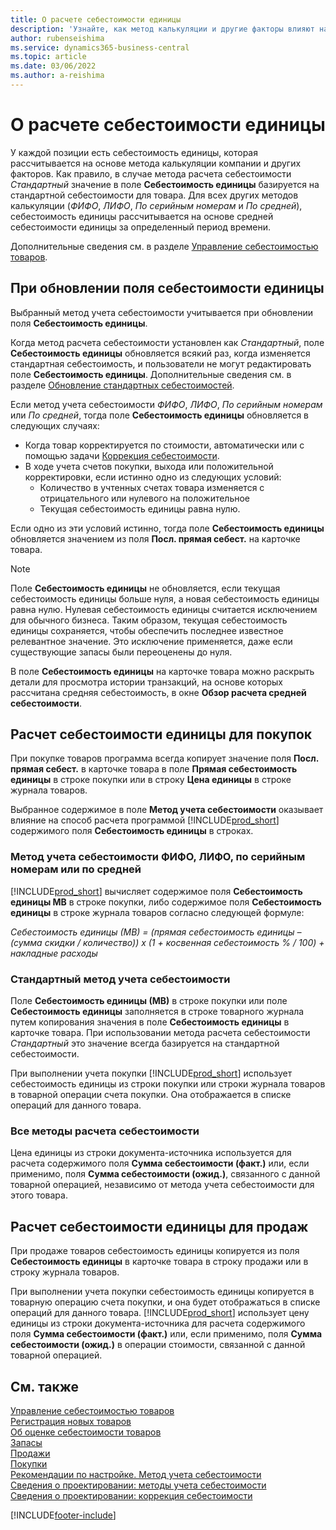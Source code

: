 ```yaml
---
title: О расчете себестоимости единицы
description: 'Узнайте, как метод калькуляции и другие факторы влияют на поле «Себестоимость единицы» на карточке «Товар».'
author: rubenseishima
ms.service: dynamics365-business-central
ms.topic: article
ms.date: 03/06/2022
ms.author: a-reishima
---
```

# <a name="about-unit-cost-calculation" />О расчете себестоимости единицы

У каждой позиции есть себестоимость единицы, которая рассчитывается на основе метода калькуляции компании и других факторов. Как правило, в случае метода расчета себестоимости *Стандартный* значение в поле **Себестоимость единицы** базируется на стандартной себестоимости для товара. Для всех других методов калькуляции (*ФИФО*, *ЛИФО*, *По серийным номерам* и *По средней*), себестоимость единицы рассчитывается на основе средней себестоимости единицы за определенный период времени.  

Дополнительные сведения см. в разделе [Управление себестоимостью товаров](finance-manage-inventory-costs.md).  

## <a name="when-is-the-unit-cost-field-updated" />При обновлении поля себестоимости единицы

Выбранный метод учета себестоимости учитывается при обновлении поля **Себестоимость единицы**.

Когда метод расчета себестоимости установлен как *Стандартный*, поле **Себестоимость единицы** обновляется всякий раз, когда изменяется стандартная себестоимость, и пользователи не могут редактировать поле **Себестоимость единицы**. Дополнительные сведения см. в разделе [Обновление стандартных себестоимостей](finance-how-to-update-standard-costs.md).

Если метод учета себестоимости *ФИФО*, *ЛИФО*, *По серийным номерам* или *По средней*, тогда поле **Себестоимость единицы** обновляется в следующих случаях:

* Когда товар корректируется по стоимости, автоматически или с помощью задачи [Коррекция себестоимости](inventory-how-adjust-item-costs.md#to-adjust-item-costs-manually).
* В ходе учета счетов покупки, выхода или положительной корректировки, если истинно одно из следующих условий:
  * Количество в учтенных счетах товара изменяется с отрицательного или нулевого на положительное
  * Текущая себестоимость единицы равна нулю.

Если одно из эти условий истинно, тогда поле **Себестоимость единицы** обновляется значением из поля **Посл. прямая себест.** на карточке товара.

> [!NOTE]
> Поле **Себестоимость единицы** не обновляется, если текущая себестоимость единицы больше нуля, а новая себестоимость единицы равна нулю. Нулевая себестоимость единицы считается исключением для обычного бизнеса. Таким образом, текущая себестоимость единицы сохраняется, чтобы обеспечить последнее известное релевантное значение. Это исключение применяется, даже если существующие запасы были переоценены до нуля.

В поле **Себестоимость единицы** на карточке товара можно раскрыть детали для просмотра истории транзакций, на основе которых рассчитана средняя себестоимость, в окне **Обзор расчета средней себестоимости**.

## <a name="unit-cost-calculation-for-purchases" />Расчет себестоимости единицы для покупок

При покупке товаров программа всегда копирует значение поля **Посл. прямая себест.** в карточке товара в поле **Прямая себестоимость единицы** в строке покупки или в строку **Цена единицы** в строке журнала товаров.

Выбранное содержимое в поле **Метод учета себестоимости** оказывает влияние на способ расчета программой [!INCLUDE[prod_short](includes/prod_short.md)] содержимого поля **Себестоимость единицы** в строках.

### <a name="costing-method-fifo-lifo-specific-or-average" />Метод учета себестоимости ФИФО, ЛИФО, по серийным номерам или по средней

[!INCLUDE[prod_short](includes/prod_short.md)] вычисляет содержимое поля **Себестоимость единицы МВ** в строке покупки, либо содержимое поля **Себестоимость единицы** в строке журнала товаров согласно следующей формуле:

*Себестоимость единицы (МВ) = (прямая себестоимость единицы – (сумма скидки / количество)) x (1 + косвенная себестоимость % / 100) + накладные расходы*

### <a name="costing-method-standard" />Стандартный метод учета себестоимости

Поле **Себестоимость единицы (МВ)** в строке покупки или поле **Себестоимость единицы** заполняется в строке товарного журнала путем копирования значения в поле **Себестоимость единицы** в карточке товара. При использовании метода расчета себестоимости *Стандартный* это значение всегда базируется на стандартной себестоимости.

При выполнении учета покупки [!INCLUDE[prod_short](includes/prod_short.md)] использует себестоимость единицы из строки покупки или строки журнала товаров в товарной операции счета покупки. Она отображается в списке операций для данного товара.

### <a name="all-costing-methods" />Все методы расчета себестоимости

Цена единицы из строки документа\-источника используется для расчета содержимого поля **Сумма себестоимости (факт.)** или, если применимо, поля **Сумма себестоимости (ожид.)**, связанного с данной товарной операцией, независимо от метода учета себестоимости для этого товара.

## <a name="unit-cost-calculation-for-sales" />Расчет себестоимости единицы для продаж

При продаже товаров себестоимость единицы копируется из поля **Себестоимость единицы** в карточке товара в строку продажи или в строку журнала товаров.

При выполнении учета покупки себестоимость единицы копируется в товарную операцию счета покупки, и она будет отображаться в списке операций для данного товара. [!INCLUDE[prod_short](includes/prod_short.md)] использует цену единицы из строки документа\-источника для расчета содержимого поля **Сумма себестоимости (факт.)** или, если применимо, поля **Сумма себестоимости (ожид.)** в операции стоимости, связанной с данной товарной операцией.

## <a name="see-also" />См. также

[Управление себестоимостью товаров](finance-manage-inventory-costs.md)  
[Регистрация новых товаров](inventory-how-register-new-items.md)  
[Об оценке себестоимости товаров](finance-learn-about-costing.md)  
[Запасы](inventory-manage-inventory.md)  
[Продажи](sales-manage-sales.md)  
[Покупки](purchasing-manage-purchasing.md)  
[Рекомендации по настройке. Метод учета себестоимости](setup-best-practices-costing-method.md)  
[Сведения о проектировании: методы учета себестоимости](design-details-costing-methods.md)  
[Сведения о проектировании: коррекция себестоимости](design-details-cost-adjustment.md)  

[!INCLUDE[footer-include](includes/footer-banner.md)]

